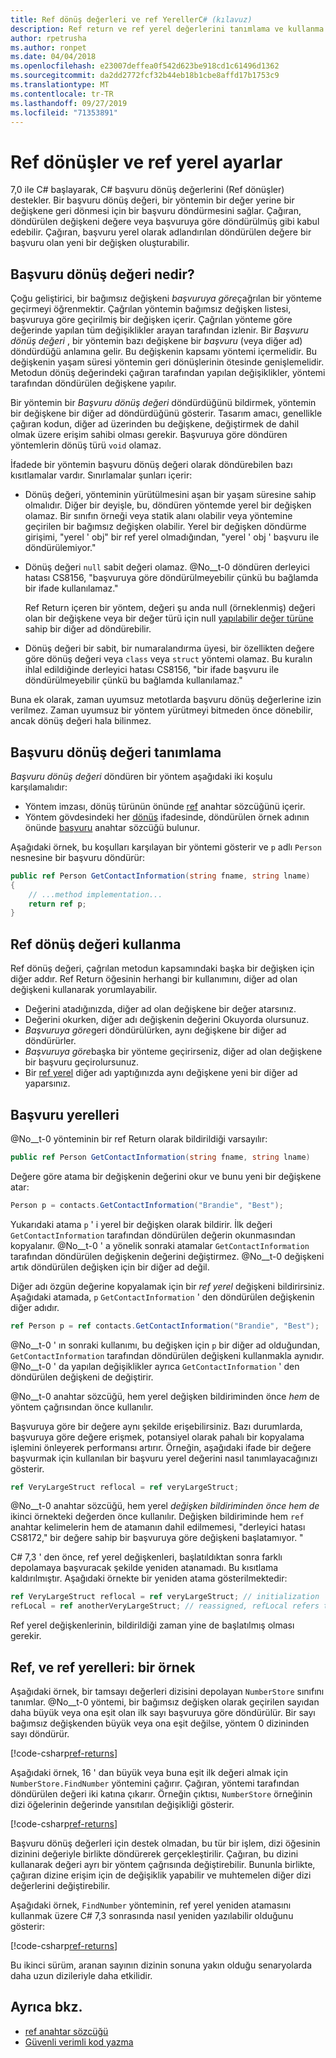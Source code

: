 ```yaml
---
title: Ref dönüş değerleri ve ref YerellerC# (kılavuz)
description: Ref return ve ref yerel değerlerini tanımlama ve kullanma hakkında bilgi edinin
author: rpetrusha
ms.author: ronpet
ms.date: 04/04/2018
ms.openlocfilehash: e23007deffea0f542d623be918cd1c61496d1362
ms.sourcegitcommit: da2dd2772fcf32b44eb18b1cbe8affd17b1753c9
ms.translationtype: MT
ms.contentlocale: tr-TR
ms.lasthandoff: 09/27/2019
ms.locfileid: "71353891"
---
```

# <a name="ref-returns-and-ref-locals"></a>Ref dönüşler ve ref yerel ayarlar

7,0 ile C# başlayarak, C# başvuru dönüş değerlerini (Ref dönüşler) destekler. Bir başvuru dönüş değeri, bir yöntemin bir değer yerine bir değişkene geri dönmesi için bir başvuru döndürmesini sağlar. Çağıran, döndürülen değişkeni değere veya başvuruya göre döndürülmüş gibi kabul edebilir. Çağıran, başvuru yerel olarak adlandırılan döndürülen değere bir başvuru olan yeni bir değişken oluşturabilir.

## <a name="what-is-a-reference-return-value"></a>Başvuru dönüş değeri nedir?

Çoğu geliştirici, bir bağımsız değişkeni *başvuruya göre*çağrılan bir yönteme geçirmeyi öğrenmektir. Çağrılan yöntemin bağımsız değişken listesi, başvuruya göre geçirilmiş bir değişken içerir. Çağrılan yönteme göre değerinde yapılan tüm değişiklikler arayan tarafından izlenir. Bir *Başvuru dönüş değeri* , bir yöntemin bazı değişkene bir *başvuru* (veya diğer ad) döndürdüğü anlamına gelir. Bu değişkenin kapsamı yöntemi içermelidir. Bu değişkenin yaşam süresi yöntemin geri dönüşlerinin ötesinde genişlemelidir. Metodun dönüş değerindeki çağıran tarafından yapılan değişiklikler, yöntemi tarafından döndürülen değişkene yapılır.

Bir yöntemin bir *Başvuru dönüş değeri* döndürdüğünü bildirmek, yöntemin bir değişkene bir diğer ad döndürdüğünü gösterir. Tasarım amacı, genellikle çağıran kodun, diğer ad üzerinden bu değişkene, değiştirmek de dahil olmak üzere erişim sahibi olması gerekir. Başvuruya göre döndüren yöntemlerin dönüş türü `void` olamaz.

İfadede bir yöntemin başvuru dönüş değeri olarak döndürebilen bazı kısıtlamalar vardır. Sınırlamalar şunları içerir:

- Dönüş değeri, yönteminin yürütülmesini aşan bir yaşam süresine sahip olmalıdır. Diğer bir deyişle, bu, döndüren yöntemde yerel bir değişken olamaz. Bir sınıfın örneği veya statik alanı olabilir veya yöntemine geçirilen bir bağımsız değişken olabilir. Yerel bir değişken döndürme girişimi, "yerel ' obj" bir ref yerel olmadığından, "yerel ' obj ' başvuru ile döndürülemiyor."

- Dönüş değeri `null` sabit değeri olamaz. @No__t-0 döndüren derleyici hatası CS8156, "başvuruya göre döndürülmeyebilir çünkü bu bağlamda bir ifade kullanılamaz."

   Ref Return içeren bir yöntem, değeri şu anda null (örneklenmiş) değeri olan bir değişkene veya bir değer türü için null [yapılabilir değer türüne](../nullable-types/index.md) sahip bir diğer ad döndürebilir.

- Dönüş değeri bir sabit, bir numaralandırma üyesi, bir özellikten değere göre dönüş değeri veya `class` veya `struct` yöntemi olamaz. Bu kuralın ihlal edildiğinde derleyici hatası CS8156, "bir ifade başvuru ile döndürülmeyebilir çünkü bu bağlamda kullanılamaz."

Buna ek olarak, zaman uyumsuz metotlarda başvuru dönüş değerlerine izin verilmez. Zaman uyumsuz bir yöntem yürütmeyi bitmeden önce dönebilir, ancak dönüş değeri hala bilinmez.

## <a name="defining-a-ref-return-value"></a>Başvuru dönüş değeri tanımlama

*Başvuru dönüş değeri* döndüren bir yöntem aşağıdaki iki koşulu karşılamalıdır:

- Yöntem imzası, dönüş türünün önünde [ref](../../language-reference/keywords/ref.md) anahtar sözcüğünü içerir.
- Yöntem gövdesindeki her [dönüş](../../language-reference/keywords/return.md) ifadesinde, döndürülen örnek adının önünde [başvuru](../../language-reference/keywords/ref.md) anahtar sözcüğü bulunur.

Aşağıdaki örnek, bu koşulları karşılayan bir yöntemi gösterir ve `p` adlı `Person` nesnesine bir başvuru döndürür:

```csharp
public ref Person GetContactInformation(string fname, string lname)
{
    // ...method implementation...
    return ref p;
}
```

## <a name="consuming-a-ref-return-value"></a>Ref dönüş değeri kullanma

Ref dönüş değeri, çağrılan metodun kapsamındaki başka bir değişken için diğer addır. Ref Return öğesinin herhangi bir kullanımını, diğer ad olan değişkeni kullanarak yorumlayabilir.

- Değerini atadığınızda, diğer ad olan değişkene bir değer atarsınız.
- Değerini okurken, diğer adı değişkenin değerini Okuyorda olursunuz.
- *Başvuruya göre*geri döndürülürken, aynı değişkene bir diğer ad döndürürler.
- *Başvuruya göre*başka bir yönteme geçirirseniz, diğer ad olan değişkene bir başvuru geçirolursunuz.
- Bir [ref yerel](#ref-locals) diğer adı yaptığınızda aynı değişkene yeni bir diğer ad yaparsınız.

## <a name="ref-locals"></a>Başvuru yerelleri

@No__t-0 yönteminin bir ref Return olarak bildirildiği varsayılır:

```csharp
public ref Person GetContactInformation(string fname, string lname)
```

Değere göre atama bir değişkenin değerini okur ve bunu yeni bir değişkene atar:

```csharp
Person p = contacts.GetContactInformation("Brandie", "Best");
```

Yukarıdaki atama `p` ' i yerel bir değişken olarak bildirir. İlk değeri `GetContactInformation` tarafından döndürülen değerin okunmasından kopyalanır. @No__t-0 ' a yönelik sonraki atamalar `GetContactInformation` tarafından döndürülen değişkenin değerini değiştirmez. @No__t-0 değişkeni artık döndürülen değişken için bir diğer ad değil.

Diğer adı özgün değerine kopyalamak için bir *ref yerel* değişkeni bildirirsiniz. Aşağıdaki atamada, `p` `GetContactInformation` ' den döndürülen değişkenin diğer adıdır.

```csharp
ref Person p = ref contacts.GetContactInformation("Brandie", "Best");
```

@No__t-0 ' ın sonraki kullanımı, bu değişken için `p` bir diğer ad olduğundan, `GetContactInformation` tarafından döndürülen değişkeni kullanmakla aynıdır. @No__t-0 ' da yapılan değişiklikler ayrıca `GetContactInformation` ' den döndürülen değişkeni de değiştirir.

@No__t-0 anahtar sözcüğü, hem yerel değişken bildiriminden önce *hem* de yöntem çağrısından önce kullanılır. 

Başvuruya göre bir değere aynı şekilde erişebilirsiniz. Bazı durumlarda, başvuruya göre değere erişmek, potansiyel olarak pahalı bir kopyalama işlemini önleyerek performansı artırır. Örneğin, aşağıdaki ifade bir değere başvurmak için kullanılan bir başvuru yerel değerini nasıl tanımlayacağınızı gösterir.

```csharp
ref VeryLargeStruct reflocal = ref veryLargeStruct;
```

@No__t-0 anahtar sözcüğü, hem yerel *değişken bildiriminden önce hem de* ikinci örnekteki değerden önce kullanılır. Değişken bildiriminde hem `ref` anahtar kelimelerin hem de atamanın dahil edilmemesi, "derleyici hatası CS8172," bir değere sahip bir başvuruya göre değişkeni başlatamıyor. " 

C# 7,3 ' den önce, ref yerel değişkenleri, başlatıldıktan sonra farklı depolamaya başvuracak şekilde yeniden atanamadı. Bu kısıtlama kaldırılmıştır. Aşağıdaki örnekte bir yeniden atama gösterilmektedir:

```csharp
ref VeryLargeStruct reflocal = ref veryLargeStruct; // initialization
refLocal = ref anotherVeryLargeStruct; // reassigned, refLocal refers to different storage.
```

 Ref yerel değişkenlerinin, bildirildiği zaman yine de başlatılmış olması gerekir.

## <a name="ref-returns-and-ref-locals-an-example"></a>Ref, ve ref yerelleri: bir örnek

Aşağıdaki örnek, bir tamsayı değerleri dizisini depolayan `NumberStore` sınıfını tanımlar. @No__t-0 yöntemi, bir bağımsız değişken olarak geçirilen sayıdan daha büyük veya ona eşit olan ilk sayı başvuruya göre döndürülür. Bir sayı bağımsız değişkenden büyük veya ona eşit değilse, yöntem 0 dizininden sayı döndürür. 

[!code-csharp[ref-returns](../../../../samples/snippets/csharp/programming-guide/ref-returns/NumberStore.cs#1)]

Aşağıdaki örnek, 16 ' dan büyük veya buna eşit ilk değeri almak için `NumberStore.FindNumber` yöntemini çağırır. Çağıran, yöntemi tarafından döndürülen değeri iki katına çıkarır. Örneğin çıktısı, `NumberStore` örneğinin dizi öğelerinin değerinde yansıtılan değişikliği gösterir.

[!code-csharp[ref-returns](../../../../samples/snippets/csharp/programming-guide/ref-returns/NumberStore.cs#2)]

Başvuru dönüş değerleri için destek olmadan, bu tür bir işlem, dizi öğesinin dizinini değeriyle birlikte döndürerek gerçekleştirilir. Çağıran, bu dizini kullanarak değeri ayrı bir yöntem çağrısında değiştirebilir. Bununla birlikte, çağıran dizine erişim için de değişiklik yapabilir ve muhtemelen diğer dizi değerlerini değiştirebilir.  

Aşağıdaki örnek, `FindNumber` yönteminin, ref yerel yeniden atamasını kullanmak üzere C# 7,3 sonrasında nasıl yeniden yazılabilir olduğunu gösterir:

[!code-csharp[ref-returns](../../../../samples/snippets/csharp/programming-guide/ref-returns/NumberStoreUpdated.cs#1)]

Bu ikinci sürüm, aranan sayının dizinin sonuna yakın olduğu senaryolarda daha uzun dizileriyle daha etkilidir.

## <a name="see-also"></a>Ayrıca bkz.

- [ref anahtar sözcüğü](../../language-reference/keywords/ref.md)
- [Güvenli verimli kod yazma](../../write-safe-efficient-code.md)
